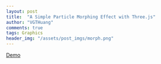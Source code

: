 ```yaml
---
layout: post
title:  "A Simple Particle Morphing Effect with Three.js"
author: "VGTHuang"
comments: true
tags: Graphics
header_img: "/assets/post_imgs/morph.png"
---
```


[Demo](https://vgthuang.github.io/three.js/three-morph/) <!--more-->